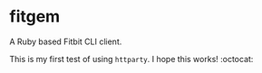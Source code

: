 # fitgem
A Ruby based Fitbit CLI client.

This is my first test of using `httparty`. I hope this works! :octocat:
